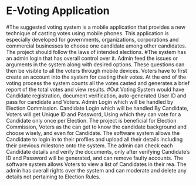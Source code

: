 # E-Voting Application
#The suggested voting system is a mobile application that provides a new technique of casting votes using mobile phones. This application is especially developed for governments, organizations, corporations and commercial businesses to choose one candidate among other candidates. The project should follow the laws of intended elections.
#The system has an admin login that has overall control over it. Admin feed the issues or arguments in the system along with desired options. These questions can then be visible to all the voters through mobile devices. Voters have to first create an account into the system for casting their votes. At the end of the voting process the system counts all the votes casted and generates a brief report of the total votes and view results. 
#Out Voting System would have Candidate registration, document verification, auto-generated User ID and pass for candidate and Voters. Admin Login which will be handled by Election Commission. Candidate Login which will be handled By Candidate, Voters will get Unique ID and Password, Using which they can vote for a Candidate only once per Election. The project is beneficial for Election Commission, Voters as the can get to know the candidate background and choose wisely, and even for Candidate. The software system allows the Candidate to login in to their profiles and upload all their details including their previous milestone onto the system. The admin can check each Candidate details and verify the documents, only after verifying Candidate’s ID and Password will be generated, and can remove faulty accounts. The software system allows Voters to view a list of Candidates in their rea. The admin has overall rights over the system and can moderate and delete any details not pertaining to Election Rules.
